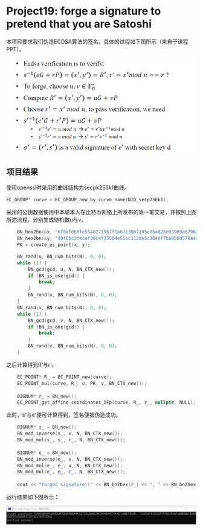 # Project19: forge a signature to pretend that you are Satoshi

本项目要求我们伪造ECDSA算法的签名，具体的过程如下图所示（来自于课程PPT）。



<img src=".\md_image\1.png" alt="image-20230713120247318"  />

## 项目结果

使用openssl时采用的曲线结构为secpk256k1曲线。

```c++
EC_GROUP* curve = EC_GROUP_new_by_curve_name(NID_secp256k1);
```

采用的公钥数据使用中本聪本人在比特币网络上所发布的第一笔交易，并按照上图所述流程，分别生成随机数u与v。

```c++
    BN_hex2bn(&x, "678afdb0fe5548271967f1a67130b7105cd6a828e03909a67962e0ea1f61deb6");
    BN_hex2bn(&y, "49f6bc3f4cef38c4f35504e51ec112de5c384df7ba0b8d578a4c702b6bf11d5f");
    PK = create_ec_point(x, y);
```

```c++
    BN_rand(u, BN_num_bits(N), 0, 0);
    while (1) {
        BN_gcd(gcd, u, N, BN_CTX_new());
        if (BN_is_one(gcd)) {
            break;
        }
        BN_rand(u, BN_num_bits(N), 0, 0);
    }
    BN_rand(v, BN_num_bits(N), 0, 0);
    while (1) {
        BN_gcd(gcd, v, N, BN_CTX_new());
        if (BN_is_one(gcd)) {
            break;
        }
        BN_rand(v, BN_num_bits(N), 0, 0);
    }
```

之后计算得到R‘与r’。

```c++
    EC_POINT* R_ = EC_POINT_new(curve);
    EC_POINT_mul(curve, R_, u, PK, v, BN_CTX_new());

    BIGNUM* r_ = BN_new();
    EC_POINT_get_affine_coordinates_GFp(curve, R_, r_, nullptr, NULL);
```

此时，s'与e'便可计算得到，签名便被伪造成功。

```c++
    BIGNUM* s_ = BN_new();
    BN_mod_inverse(s_, v, N, BN_CTX_new());
    BN_mod_mul(s_, s_, r_, N, BN_CTX_new());

    BIGNUM* e_ = BN_new();
    BN_mod_inverse(e_, v, N, BN_CTX_new());
    BN_mod_mul(e_, e_, u, N, BN_CTX_new());
    BN_mod_mul(e_, e_, r_, N, BN_CTX_new());

    cout << "forged signature:(" << BN_bn2hex(r_) << ", " << BN_bn2hex(s_) << ")\n";
```

运行结果如下图所示：

<img src=".\md_image\2.png" alt="image-20230713121006179" style="zoom:80%;" />

